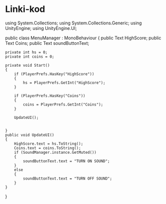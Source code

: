 # Linki-kod
using System.Collections;
using System.Collections.Generic;
using UnityEngine;
using UnityEngine.UI;

public class MenuManager : MonoBehaviour
{
    public Text HighScore;
    public Text Coins;
    public Text soundButtonText;


    private int hs = 0;
    private int coins = 0;

    private void Start()
    {
        if (PlayerPrefs.HasKey("HighScore"))
        {
            hs = PlayerPrefs.GetInt("HighScore");
        }

        if (PlayerPrefs.HasKey("Coins"))
        {
            coins = PlayerPrefs.GetInt("Coins");
        }

        UpdateUI();


    }
    public void UpdateUI()
    {
        HighScore.text = hs.ToString();
        Coins.text = coins.ToString();
        if (SoundManager.instance.GetMuted())
        {
            soundButtonText.text = "TURN ON SOUND";
        }
        else
        {
            soundButtonText.text = "TURN OFF SOUND";
        }
    }
}

